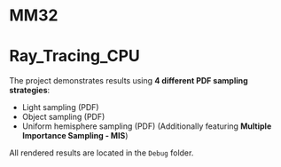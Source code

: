 # MM32
# Ray_Tracing_CPU

The project demonstrates results using **4 different PDF sampling strategies**:
*   Light sampling (PDF)
*   Object sampling (PDF)
*   Uniform hemisphere sampling (PDF)
(Additionally featuring **Multiple Importance Sampling - MIS**)

All rendered results are located in the `Debug` folder.
